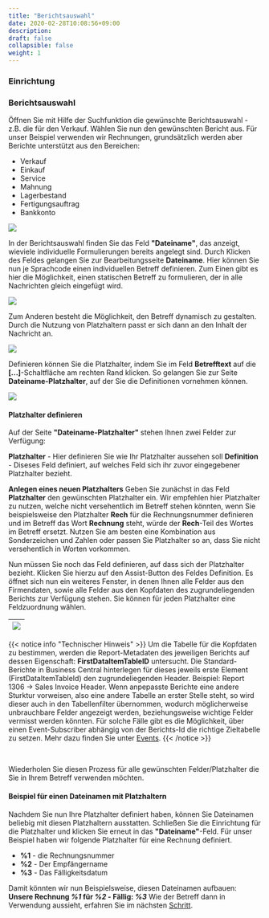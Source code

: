 ```yaml
---
title: "Berichtsauswahl"
date: 2020-02-28T10:08:56+09:00
description: 
draft: false
collapsible: false
weight: 1
---
```

### Einrichtung

### Berichtsauswahl

Öffnen Sie mit Hilfe der Suchfunktion die gewünschte Berichtsauswahl - z.B. die für den Verkauf. Wählen Sie nun den gewünschten Bericht aus. Für unser Beispiel verwenden wir Rechnungen, grundsätzlich werden aber Berichte unterstützt aus den Bereichen:
- Verkauf
- Einkauf
- Service
- Mahnung
- Lagerbestand
- Fertigungsauftrag
- Bankkonto

![](/images/apps/custom-filename/de/report-selection-intro.png)

In der Berichtsauswahl finden Sie das Feld **"Dateiname"**, das anzeigt, wieviele individuelle Formulierungen bereits angelegt sind. Durch Klicken des Feldes gelangen Sie zur Bearbeitungsseite **Dateiname**.
Hier können Sie nun je Sprachcode einen individuellen Betreff definieren. Zum Einen gibt es hier die Möglichkeit, einen statischen Betreff zu formulieren, der in alle Nachrichten gleich eingefügt wird.

![](/images/apps/custom-filename/de/report-selection-static.png)

Zum Anderen besteht die Möglichkeit, den Betreff dynamisch zu gestalten. Durch die Nutzung von Platzhaltern passt er sich dann an den Inhalt der Nachricht an.

![](/images/apps/custom-filename/de/report-selection-dynamic.png)

 Definieren können Sie die Platzhalter, indem Sie im Feld **Betrefftext** auf die **[...]**-Schaltfläche am rechten Rand klicken. So gelangen Sie zur Seite **Dateiname-Platzhalter**, auf der Sie die Definitionen vornehmen können.

![](images/apps/Mail_Subject_Plus/de-de/app_email_subject_placeholder.png)

#### Platzhalter definieren
Auf der Seite **"Dateiname-Platzhalter"** stehen Ihnen zwei Felder zur Verfügung:

**Platzhalter** - Hier definieren Sie wie Ihr Platzhalter aussehen soll
**Definition** - Diseses Feld definiert, auf welches Feld sich ihr zuvor eingegebener Platzhalter bezieht.

**Anlegen eines neuen Platzhalters**
Geben Sie zunächst in das Feld **Platzhalter** den gewünschten Platzhalter ein. Wir empfehlen hier Platzhalter zu nutzen, welche nicht versehentlich im Betreff stehen könnten, wenn Sie beispielsweise den Platzhalter **Rech** für die Rechnungsnummer definieren und im Betreff das Wort **Rechnung** steht, würde der **Rech**-Teil des Wortes im Betreff ersetzt. Nutzen Sie am besten eine Kombination aus Sonderzeichen und Zahlen oder passen Sie Platzhalter so an, dass Sie nicht versehentlich in Worten vorkommen.

Nun müssen Sie noch das Feld definieren, auf dass sich der Platzhalter bezieht. Klicken Sie hierzu auf den Assist-Button des Feldes Definition. 
Es öffnet sich nun ein weiteres Fenster, in denen Ihnen alle Felder aus den Firmendaten, sowie alle Felder aus den Kopfdaten des zugrundeliegenden Berichts zur Verfügung stehen. Sie können für jeden Platzhalter eine Feldzuordnung wählen.



|![](images/apps/mail_subject_field_lookup.png)|
|-|


{{< notice info "Technischer Hinweis" >}}
Um die Tabelle für die Kopfdaten zu bestimmen, werden die Report-Metadaten des jeweiligen Berichts auf dessen Eigenschaft: **FirstDataItemTableID** untersucht. Die Standard-Berichte in Business Central hinterlegen für dieses jeweils erste Element (FirstDataItemTableId) den zugrundeliegenden Header. Beispiel: Report 1306 -> Sales Invoice Header. 
Wenn anpepasste Berichte eine andere Sturktur vorweisen, also eine andere Tabelle an erster Stelle steht, so
wird dieser auch in den Tabellenfilter übernommen, wodurch möglicherweise unbrauchbare Felder angezeigt werden, beziehungsweise wichtige Felder vermisst werden könnten.
Für solche Fälle gibt es die Möglichkeit, über einen Event-Subscriber abhängig von der Berichts-Id die richtige Zieltabelle zu setzen.
Mehr dazu finden Sie unter [Events](/de-de/apps/mail-subject-plus/working-with-mail-subject-plus/events).
{{< /notice >}}

<br>

Wiederholen Sie diesen Prozess für alle gewünschten Felder/Platzhalter die Sie in Ihrem Betreff verwenden möchten.

#### Beispiel für einen Dateinamen mit Platzhaltern
Nachdem Sie nun Ihre Platzhalter definiert haben, können Sie Dateinamen beliebig mit diesen Platzhaltern ausstatten. Schließen Sie die Einrichtung für die Platzhalter und klicken Sie erneut in das **"Dateiname"**-Feld. Für unser Beispiel haben wir folgende Platzhalter für eine Rechnung definiert.

- **%1** - die Rechnungsnummer
- **%2** - Der Empfängername
- **%3** - Das Fälligkeitsdatum

Damit könnten wir nun Beispielsweise, diesen Dateinamen aufbauen: **Unsere Rechnung ***%1*** für ***%2*** - Fällig: ***%3*****
Wie der Betreff dann in Verwendung aussieht, erfahren Sie im nächsten [Schritt](de-de/apps/mail-subject-plus/working-with-mail-subject-plus/maildialogue/).



